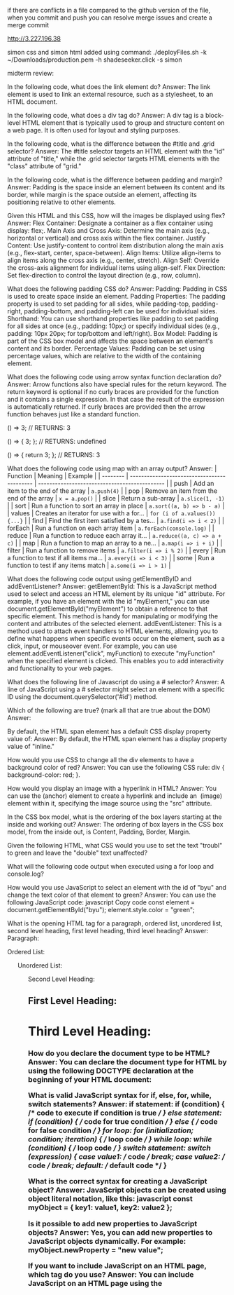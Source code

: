 if there are conflicts in a file compared to the github version of the file, when you commit and push you can resolve merge issues and create a merge commit

http://3.227.196.38

simon css and simon html added using command:
./deployFiles.sh -k ~/Downloads/production.pem -h shadeseeker.click -s simon

midterm review:

In the following code, what does the link element do?
Answer: The link element is used to link an external resource, such as a stylesheet, to an HTML document.

In the following code, what does a div tag do?
Answer: A div tag is a block-level HTML element that is typically used to group and structure content on a web page. It is often used for layout and styling purposes.

In the following code, what is the difference between the #title and .grid selector?
Answer: The #title selector targets an HTML element with the "id" attribute of "title," while the .grid selector targets HTML elements with the "class" attribute of "grid."

In the following code, what is the difference between padding and margin?
Answer: Padding is the space inside an element between its content and its border, while margin is the space outside an element, affecting its positioning relative to other elements.

Given this HTML and this CSS, how will the images be displayed using flex?
Answer: 
Flex Container: Designate a container as a flex container using display: flex;.
Main Axis and Cross Axis: Determine the main axis (e.g., horizontal or vertical) and cross axis within the flex container.
Justify Content: Use justify-content to control item distribution along the main axis (e.g., flex-start, center, space-between).
Align Items: Utilize align-items to align items along the cross axis (e.g., center, stretch).
Align Self: Override the cross-axis alignment for individual items using align-self.
Flex Direction: Set flex-direction to control the layout direction (e.g., row, column).

What does the following padding CSS do?
Answer: 
Padding: Padding in CSS is used to create space inside an element.
Padding Properties: The padding property is used to set padding for all sides, while padding-top, padding-right, padding-bottom, and padding-left can be used for individual sides.
Shorthand: You can use shorthand properties like padding to set padding for all sides at once (e.g., padding: 10px;) or specify individual sides (e.g., padding: 10px 20px; for top/bottom and left/right).
Box Model: Padding is part of the CSS box model and affects the space between an element's content and its border.
Percentage Values: Padding can be set using percentage values, which are relative to the width of the containing element.

What does the following code using arrow syntax function declaration do?
Answer: Arrow functions also have special rules for the return keyword. The return keyword is optional if no curly braces are provided for the function and it contains a single expression. In that case the result of the expression is automatically returned. If curly braces are provided then the arrow function behaves just like a standard function.

() => 3;
// RETURNS: 3

() => {
  3;
};
// RETURNS: undefined

() => {
  return 3;
};
// RETURNS: 3

What does the following code using map with an array output?
Answer: 
| Function | Meaning                                     | Example                                       |
| -------- | ------------------------------------------- | --------------------------------------------- |
| push     | Add an item to the end of the array         | `a.push(4)`                                   |
| pop      | Remove an item from the end of the array   | `x = a.pop()`                                |
| slice    | Return a sub-array                         | `a.slice(1, -1)`                             |
| sort     | Run a function to sort an array in place   | `a.sort((a, b) => b - a)`                     |
| values   | Creates an iterator for use with a for... | `for (i of a.values()) {...}`                |
| find     | Find the first item satisfied by a tes... | `a.find(i => i < 2)`                         |
| forEach  | Run a function on each array item          | `a.forEach(console.log)`                     |
| reduce   | Run a function to reduce each array it... | `a.reduce((a, c) => a + c)`                  |
| map      | Run a function to map an array to a ne... | `a.map(i => i + i)`                          |
| filter   | Run a function to remove items             | `a.filter(i => i % 2)`                      |
| every    | Run a function to test if all items ma... | `a.every(i => i < 3)`                        |
| some     | Run a function to test if any items match  | `a.some(i => i > 1)`                         |

What does the following code output using getElementByID and addEventListener?
Answer: 
getElementById: This is a JavaScript method used to select and access an HTML element by its unique "id" attribute. For example, if you have an element with the id "myElement," you can use document.getElementById("myElement") to obtain a reference to that specific element. This method is handy for manipulating or modifying the content and attributes of the selected element.
addEventListener: This is a method used to attach event handlers to HTML elements, allowing you to define what happens when specific events occur on the element, such as a click, input, or mouseover event. For example, you can use element.addEventListener("click", myFunction) to execute "myFunction" when the specified element is clicked. This enables you to add interactivity and functionality to your web pages.

What does the following line of Javascript do using a # selector?
Answer: A line of JavaScript using a # selector might select an element with a specific ID using the document.querySelector('#id') method.

Which of the following are true? (mark all that are true about the DOM)
Answer: 

By default, the HTML span element has a default CSS display property value of:
Answer: By default, the HTML span element has a display property value of "inline."

How would you use CSS to change all the div elements to have a background color of red?
Answer: You can use the following CSS rule: div { background-color: red; }.

How would you display an image with a hyperlink in HTML?
Answer: You can use the <a> (anchor) element to create a hyperlink and include an <img> (image) element within it, specifying the image source using the "src" attribute.

In the CSS box model, what is the ordering of the box layers starting at the inside and working out?
Answer: The ordering of box layers in the CSS box model, from the inside out, is Content, Padding, Border, Margin.

Given the following HTML, what CSS would you use to set the text "troubl" to green and leave the "double" text unaffected?


What will the following code output when executed using a for loop and console.log?

How would you use JavaScript to select an element with the id of "byu" and change the text color of that element to green?
Answer: You can use the following JavaScript code:
javascript
Copy code
const element = document.getElementById("byu");
element.style.color = "green";

What is the opening HTML tag for a paragraph, ordered list, unordered list, second level heading, first level heading, third level heading?
Answer:
Paragraph: <p>
Ordered List: <ol>
Unordered List: <ul>
Second Level Heading: <h2>
First Level Heading: <h1>
Third Level Heading: <h3>

How do you declare the document type to be HTML?
Answer: You can declare the document type for HTML by using the following DOCTYPE declaration at the beginning of your HTML document: <!DOCTYPE html>

What is valid JavaScript syntax for if, else, for, while, switch statements?
Answer:
if statement: if (condition) { /* code to execute if condition is true */ }
else statement: if (condition) { /* code for true condition */ } else { /* code for false condition */ }
for loop: for (initialization; condition; iteration) { /* loop code */ }
while loop: while (condition) { /* loop code */ }
switch statement: switch (expression) { case value1: /* code */ break; case value2: /* code */ break; default: /* default code */ }

What is the correct syntax for creating a JavaScript object?
Answer: JavaScript objects can be created using object literal notation, like this:
javascript
const myObject = { key1: value1, key2: value2 };

Is it possible to add new properties to JavaScript objects?
Answer: Yes, you can add new properties to JavaScript objects dynamically. For example: myObject.newProperty = "new value";

If you want to include JavaScript on an HTML page, which tag do you use?
Answer: You can include JavaScript on an HTML page using the <script> tag.

Given the following HTML, what JavaScript could you use to set the text "animal" to "crow" and leave the "fish" text unaffected?

Which of the following correctly describes JSON?
Answer: JSON (JavaScript Object Notation) is a lightweight data interchange format that is easy for humans to read and write, and easy for machines to parse and generate. It is often used for data exchange between a server and a web application.

What does the console command chmod, pwd, cd, ls, vim, nano, mkdir, mv, rm, man, ssh, ps, wget, sudo do?
Answer:
chmod: Change file permissions.
pwd: Print the current working directory.
cd: Change the current directory.
ls: List directory contents.
vim: A text editor.
nano: A text editor.
mkdir: Create a new directory.
mv: Move or rename files/directories.
rm: Remove files or directories.
man: Display manual pages for commands.
ssh: Secure Shell, used for remote access.
ps: List running processes.
wget: Retrieve files from the internet.
sudo: Execute a command with superuser privileges.

Which of the following console command creates a remote shell session?
Answer: The ssh command is used to create a remote shell session.

Which of the following is true when the -la parameter is specified for the ls console command?
Answer: When you use ls -la, it lists all files (including hidden files) in long format, showing detailed information about each file and directory.

Which of the following is true for the domain name banana.fruit.bozo.click, which is the top level domain, which is a subdomain, which is a root domain?
Answer:
Top Level Domain (TLD): "click"
Subdomain: "bozo"
Root Domain: "fruit"

Is a web certificate is necessary to use HTTPS?
Answer: Yes, a web certificate (SSL/TLS certificate) is necessary to use HTTPS. It encrypts data transmitted between the web server and the user's browser, ensuring secure communication.

Can a DNS A record point to an IP address or another A record?
Answer: A DNS A record directly points to an IP address and not to another A record. However, you can create a CNAME (Canonical Name) record to point to another domain or subdomain, which may have its own A record.

Port 443, 80, 22 is reserved for which protocol?
Answer:
Port 443: Reserved for HTTPS (SSL/TLS).
Port 80: Reserved for HTTP.
Port 22: Reserved for SSH (Secure Shell).

What will the following code using Promises output when executed?
Answer: Example with comments-
function fetchData() {
  return new Promise((resolve, reject) => {
    // Simulate a network request (e.g., fetching data from an API)
    setTimeout(() => {
      const data = { message: "Data fetched successfully" };
      const error = null; // No error

      if (error) {
        reject(error); // Reject the promise if there is an error
      } else {
        resolve(data); // Resolve the promise with the data
      }
    }, 2000); // Simulate a 2-second delay
  });
}

// Using the fetchData function with Promises
fetchData()
  .then((data) => {
    // This block is executed when the promise is resolved (data fetched successfully)
    console.log(data.message);
  })
  .catch((error) => {
    // This block is executed when the promise is rejected (an error occurred)
    console.error("Error:", error);
  });